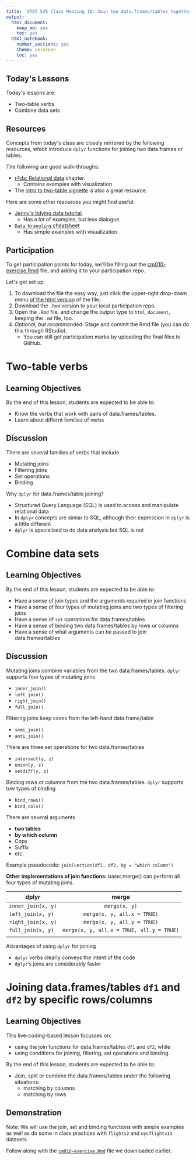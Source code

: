```yaml
---
title: 'STAT 545 Class Meeting 10: Join two data.frames/tables together using `dplyr`'
output:
  html_document:
    keep_md: yes
    toc: yes
  html_notebook:
    number_sections: yes
    theme: cerulean
    toc: yes
---
```




## Today's Lessons

Today's lessons are:

- Two-table verbs
- Combine data sets

## Resources

Concepts from today's class are closely mirrored by the following resources, which introduce `dplyr` functions for joining two data.frames or tables.

The following are good walk-throughs:

- [r4ds: Relational data](http://r4ds.had.co.nz/relational-data.html) chapter.
    - Contains examples  with visualization
- The [intro to two-table vignette](https://cran.r-project.org/web/packages/dplyr/vignettes/two-table.html) is also a great resource.

Here are some other resources you might find useful:

- [Jenny's tidying data tutorial](https://github.com/jennybc/lotr-tidy).
    - Has a lot of examples, but less dialogue.
- [`Data Wrangling` cheatsheet](https://www.rstudio.com/wp-content/uploads/2015/02/data-wrangling-cheatsheet.pdf)
    - Has simple examples with visualization.
    
## Participation

To get participation points for today, we'll be filling out the [cm010-exercise.Rmd](https://github.com/STAT545-UBC/Classroom/blob/master/notes/cm010-exercise.Rmd) file, and adding it to your participation repo. 

Let's get set up:

1. To download the file the easy way, just click the upper-right drop-down menu [of the html version](http://stat545.com/Classroom/notes/cm010-exercise.nb.html) of the file.
2. Download the `.Rmd` version to your local participation repo.
3. Open the `.Rmd` file, and change the output type to `html_document`, keeping the `.md` file, too.
4. _Optional, but recommended_: Stage and commit the Rmd file (you can do this through RStudio).
    - You can still get participation marks by uploading the final files to GitHub.

# Two-table verbs

## Learning Objectives

By the end of this lesson, students are expected to be able to:

- Know the verbs that work with pairs of data.frames/tables.
- Learn about differnt families of verbs

## Discussion

There are several families of verbs that include

- Mutating joins
- Filtering joins
- Set operations
- Binding

Why `dplyr` for data.frames/table joining?

- Structured Query Language (SQL) is used to access and manipulate  relational data
- In `dplyr` concepts are simiar to SQL, although their expression in `dplyr` is a little different
- `dplyr` is specialised to do data analysis but SQL is not

# Combine data sets 

## Learning Objectives

By the end of this lesson, students are expected to be able to:

- Have a sense of join types and the arguments required in join functions
- Have a sense of four types of mutating joins and two types of filtering joins
- Have a sense of `set` operations for data.frames/tables
- Have a sense of binding two data.frames/tables by rows or columns
- Have a sense of what arguments can be passed to join data.frames/tables

## Discussion

Mutating joins combine variables from the two data.frames/tables. `dplyr` supports four types of mutating joins

- `inner_join()`
- `left_join()`
- `right_join()`
- `full_join()`

Filtering joins keep cases from the left-hand data.frame/table

- `semi_join()`
- `anti_join()`

There are three set operations for two data.frames/tables

- `intersect(y, z)`
- `union(y, z)`
- `setdiff(y, z)`

Binding rows or columns from the two data.frames/tables. `dplyr` supports tow types of binding

- `bind_rows()`
- `bind_cols()`

There are several arguments 

- __two tables__
- __by which column__
- Copy
- Suffix
- etc.

Example pseudocode: `joinFunction(df1, df2, by = "which column")`

__Other implementations of join functions:__ base::merge() can perform all four types of mutating joins.


| dplyr   |      merge      |  
|----------|:-------------:|
| `inner_join(x, y)` |  `merge(x, y)` | 
| `left_join(x, y)` |    `merge(x, y, all.x = TRUE)`   | 
| `right_join(x, y)` | `merge(x, y, all.y = TRUE)` |
| `full_join(x, y)` | `merge(x, y, all.x = TRUE, all.y = TRUE)` |
| | |

Advantages of using `dplyr` for joining

- `dplyr` verbs clearly conveys the intent of the code
- `dplyr`’s joins are considerably faster

# Joining data.frames/tables `df1` and `df2` by specific rows/columns

## Learning Objectives

This live-coding-based lesson focusses on: 

- using the join functions for data.frames/tables `df1` and `df2`, while
- using conditions for joining, filtering, set operations and binding.

By the end of this lesson, students are expected to be able to:

- Join, split or combine the data.frames/tables under the following situations:
    - matching by columns
    - matching by rows

## Demonstration

Note: We will use the join, set and binding functions with simple examples as well as do some in class practices with `flights2` and `nycflights13` datasets.

Follow along with the [`cm010-exercise.Rmd`](https://github.com/STAT545-UBC/Classroom/blob/master/notes/cm006-exercise.Rmd) file we downloaded earlier.


